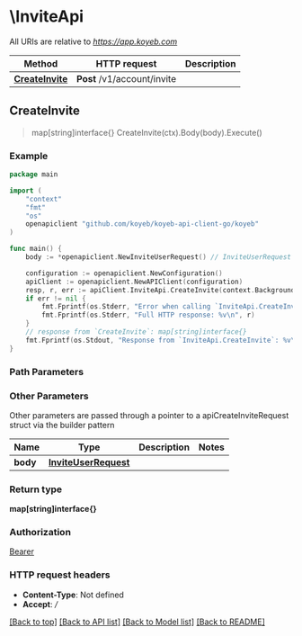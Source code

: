 # \InviteApi

All URIs are relative to *https://app.koyeb.com*

Method | HTTP request | Description
------------- | ------------- | -------------
[**CreateInvite**](InviteApi.md#CreateInvite) | **Post** /v1/account/invite | 



## CreateInvite

> map[string]interface{} CreateInvite(ctx).Body(body).Execute()



### Example

```go
package main

import (
    "context"
    "fmt"
    "os"
    openapiclient "github.com/koyeb/koyeb-api-client-go/koyeb"
)

func main() {
    body := *openapiclient.NewInviteUserRequest() // InviteUserRequest | 

    configuration := openapiclient.NewConfiguration()
    apiClient := openapiclient.NewAPIClient(configuration)
    resp, r, err := apiClient.InviteApi.CreateInvite(context.Background()).Body(body).Execute()
    if err != nil {
        fmt.Fprintf(os.Stderr, "Error when calling `InviteApi.CreateInvite``: %v\n", err)
        fmt.Fprintf(os.Stderr, "Full HTTP response: %v\n", r)
    }
    // response from `CreateInvite`: map[string]interface{}
    fmt.Fprintf(os.Stdout, "Response from `InviteApi.CreateInvite`: %v\n", resp)
}
```

### Path Parameters



### Other Parameters

Other parameters are passed through a pointer to a apiCreateInviteRequest struct via the builder pattern


Name | Type | Description  | Notes
------------- | ------------- | ------------- | -------------
 **body** | [**InviteUserRequest**](InviteUserRequest.md) |  | 

### Return type

**map[string]interface{}**

### Authorization

[Bearer](../README.md#Bearer)

### HTTP request headers

- **Content-Type**: Not defined
- **Accept**: */*

[[Back to top]](#) [[Back to API list]](../README.md#documentation-for-api-endpoints)
[[Back to Model list]](../README.md#documentation-for-models)
[[Back to README]](../README.md)


